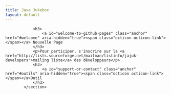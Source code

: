 ```yaml
---
title: Java Jukebox
layout: default
---
```


				<h3>
					<a id="welcome-to-github-pages" class="anchor" href="#welcome" aria-hidden="true"><span class="octicon octicon-link"></span></a> Nouvelle Page
				</h3>
				<p>Pour participer, s'inscrire sur la <a href="http://lists.sourceforge.net/mailman/listinfo/jajuk-developers">mailing liste</a> des développeurs</p>
				<h3>
					<a id="support-or-contact" class="anchor" href="#outils" aria-hidden="true"><span class="octicon octicon-link"></span></a>Outil
				</h3>
			</section>
